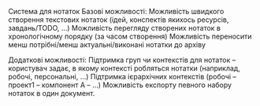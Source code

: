 Cистема для нотаток
Базові можливості:
Можливість швидкого створення текстових нотаток (ідей, конспектів якихось ресурсів, завдань/TODO, …)
Можливість перегляду створених нотаток в хронологічному порядку (за часом створення)
Можливість переносити менш потрібні/менш актуальні/виконані нотатки до архіву

Додаткові можливості:
Підтримка груп чи контекстів для нотаток – користувач задає, в якому контексті робляться нотатки (наприклад, робочі, персональні, …) 
Підтримка ієрархічних контекстів (робочі – проект1 – компонент А – …)
Можливість експорту певного набору нотаток в один документ.
